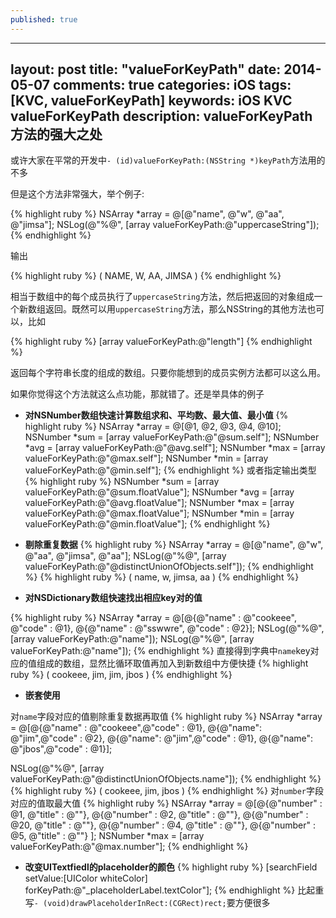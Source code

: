 ```yaml
---
published: true
---
```



---
layout: post
title: "valueForKeyPath"
date: 2014-05-07
comments: true
categories: iOS
tags: [KVC, valueForKeyPath]
keywords: iOS KVC valueForKeyPath
description: valueForKeyPath方法的强大之处
---
或许大家在平常的开发中`- (id)valueForKeyPath:(NSString *)keyPath`方法用的不多

但是这个方法非常强大，举个例子:

{% highlight ruby %}
NSArray *array = @[@"name", @"w", @"aa", @"jimsa"];
NSLog(@"%@", [array valueForKeyPath:@"uppercaseString"]);
{% endhighlight %}

输出

{% highlight ruby %}
(
    NAME,
    W,
    AA,
    JIMSA
)
{% endhighlight %}

相当于数组中的每个成员执行了`uppercaseString`方法，然后把返回的对象组成一个新数组返回。既然可以用`uppercaseString`方法，那么NSString的其他方法也可以，比如

{% highlight ruby %}
[array valueForKeyPath:@"length"]
{% endhighlight %}

返回每个字符串长度的组成的数组。只要你能想到的成员实例方法都可以这么用。

如果你觉得这个方法就这么点功能，那就错了。还是举具体的例子

- __对NSNumber数组快速计算数组求和、平均数、最大值、最小值__
{% highlight ruby %}
NSArray *array = @[@1, @2, @3, @4, @10];
NSNumber *sum = [array valueForKeyPath:@"@sum.self"];
NSNumber *avg = [array valueForKeyPath:@"@avg.self"];
NSNumber *max = [array valueForKeyPath:@"@max.self"];
NSNumber *min = [array valueForKeyPath:@"@min.self"];
{% endhighlight %}
或者指定输出类型
{% highlight ruby %}
NSNumber *sum = [array valueForKeyPath:@"@sum.floatValue"];
NSNumber *avg = [array valueForKeyPath:@"@avg.floatValue"];
NSNumber *max = [array valueForKeyPath:@"@max.floatValue"];
NSNumber *min = [array valueForKeyPath:@"@min.floatValue"];
{% endhighlight %}




* __剔除重复数据__
{% highlight ruby %}
NSArray *array = @[@"name", @"w", @"aa", @"jimsa", @"aa"];
NSLog(@"%@", [array valueForKeyPath:@"@distinctUnionOfObjects.self"]);
{% endhighlight %}
{% highlight ruby %}
(
    name,
    w,
    jimsa,
    aa
)
{% endhighlight %}


* __对NSDictionary数组快速找出相应key对的值__

{% highlight ruby %}
    NSArray *array = @[@{@"name" : @"cookeee",
                         @"code" : @1},
                       @{@"name" : @"sswwre",
                         @"code" : @2}];
    NSLog(@"%@", [array valueForKeyPath:@"name"]);
    NSLog(@"%@", [array valueForKeyPath:@"name"]);
{% endhighlight %}
直接得到字典中`name`key对应的值组成的数组，显然比循环取值再加入到新数组中方便快捷
{% highlight ruby %}
(
    cookeee,
    jim,
    jim,
    jbos
)
{% endhighlight %}

* **嵌套使用**

对`name`字段对应的值剔除重复数据再取值
{% highlight ruby %}
NSArray *array = @[@{@"name" : @"cookeee",@"code" : @1},
                    @{@"name": @"jim",@"code" : @2},
                    @{@"name": @"jim",@"code" : @1},
                    @{@"name": @"jbos",@"code" : @1}];

NSLog(@"%@", [array valueForKeyPath:@"@distinctUnionOfObjects.name"]);
{% endhighlight %}
{% highlight ruby %}
(
    cookeee,
    jim,
    jbos
)
{% endhighlight %}
对`number`字段对应的值取最大值
{% highlight ruby %}
NSArray *array = @[@{@"number" : @1, @"title" : @""},
                   @{@"number" : @2, @"title" : @""},
                   @{@"number" : @20, @"title" : @""},
                   @{@"number" : @4, @"title" : @""},
                   @{@"number" : @5, @"title" : @""}
];
NSNumber *max = [array valueForKeyPath:@"@max.number"];
{% endhighlight %}

* __改变UITextfiedl的placeholder的颜色__
{% highlight ruby %}
    [searchField setValue:[UIColor whiteColor] forKeyPath:@"_placeholderLabel.textColor"];
{% endhighlight %}
比起重写`- (void)drawPlaceholderInRect:(CGRect)rect;`要方便很多
